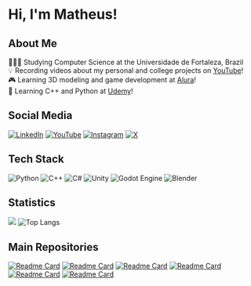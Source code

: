 # Hi, I'm Matheus!

## About Me

👩🏻‍🎓 Studying Computer Science at the Universidade de Fortaleza, Brazil <br/>
💡 Recording videos about my personal and college projects on [YouTube](https://www.youtube.com/@matheusnajal)! <br/>
🎮 Learning 3D modeling and game development at [Alura](https://www.alura.com.br/)!<br/>
💭 Learning C++ and Python at [Udemy](https://www.udemy.com/)!

## Social Media

[![LinkedIn](https://img.shields.io/badge/linkedin-%230077B5.svg?style=for-the-badge&logo=linkedin&logoColor=white)](https://www.linkedin.com/in/matheus-najal-cruz-ba20b3296/) [![YouTube](https://img.shields.io/badge/YouTube-%23FF0000.svg?style=for-the-badge&logo=YouTube&logoColor=white)](https://www.youtube.com/@matheusnajal) [![Instagram](https://img.shields.io/badge/Instagram-%23E4405F.svg?style=for-the-badge&logo=Instagram&logoColor=white)](https://www.instagram.com/matheusnajal/) [![X](https://img.shields.io/badge/X-%23000000.svg?style=for-the-badge&logo=X&logoColor=white)](https://x.com/matheusnajal)

## Tech Stack

![Python](https://img.shields.io/badge/python-3670A0?style=for-the-badge&logo=python&logoColor=ffdd54) ![C++](https://img.shields.io/badge/C%2B%2B-00599C?style=for-the-badge&logo=c%2B%2B&logoColor=white) ![C#](https://img.shields.io/badge/c%23-%23239120.svg?style=for-the-badge&logo=csharp&logoColor=white) ![Unity](https://img.shields.io/badge/unity-%23000000.svg?style=for-the-badge&logo=unity&logoColor=white) ![Godot Engine](https://img.shields.io/badge/GODOT-%23FFFFFF.svg?style=for-the-badge&logo=godot-engine) ![Blender](https://img.shields.io/badge/blender-%23F5792A.svg?style=for-the-badge&logo=blender&logoColor=white)

## Statistics

![](https://github-readme-stats.vercel.app/api?username=matheusnajal&show_icons=true&theme=algolia&line_height=20) ![Top Langs](https://github-readme-stats.vercel.app/api/top-langs/?username=matheusnajal&layout=compact&theme=algolia)

## Main Repositories

[![Readme Card](https://github-readme-stats.vercel.app/api/pin/?username=matheusnajal&repo=Beecrowd&theme=algolia&cache_bust=true)](https://github.com/matheusnajal/Beecrowd) [![Readme Card](https://github-readme-stats.vercel.app/api/pin/?username=matheusnajal&repo=LeetCode&theme=algolia&cache_bust=true)](https://github.com/matheusnajal/LeetCode) [![Readme Card](https://github-readme-stats.vercel.app/api/pin/?username=matheusnajal&repo=Depths-of-the-Mind&theme=algolia&cache_bust=true)](https://github.com/matheusnajal/Depths-of-the-Mind) [![Readme Card](https://github-readme-stats.vercel.app/api/pin/?username=matheusnajal&repo=100-Days-Of-Code&theme=algolia&cache_bust=true)](https://github.com/matheusnajal/100-Days-Of-Code)[![Readme Card](https://github-readme-stats.vercel.app/api/pin/?username=matheusnajal&repo=CPlusPlus-Training&theme=algolia&cache_bust=true)](https://github.com/matheusnajal/CPlusPlus-Training) [![Readme Card](https://github-readme-stats.vercel.app/api/pin/?username=matheusnajal&repo=Blender-Training&theme=algolia&cache_bust=true)](https://github.com/matheusnajal/Blender-Training)
